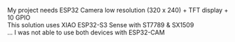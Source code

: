 My project needs ESP32 Camera low resolution (320 x 240) + TFT display + 10 GPIO<br />
This solution uses XIAO ESP32-S3 Sense with ST7789 & SX1509<br />
... I was not able to use both devices with ESP32-CAM<br />
